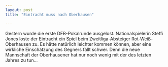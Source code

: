 ```yaml
---
layout: post
title: "Eintracht muss nach Oberhausen"

---
```


Gestern wurde die erste DFB-Pokalrunde ausgelost. Nationalspielerin Steffi Jones loste der Eintracht ein Spiel beim Zweitliga-Absteiger Rot-Weiß-Oberhausen zu. Es hätte natürlich leichter kommen können, aber eine wirkliche Einschätzung des Gegners fällt schwer. Denn die neue Mannschaft der Oberhausener hat nur noch wenig mit der des letzten Jahres zu tun...


